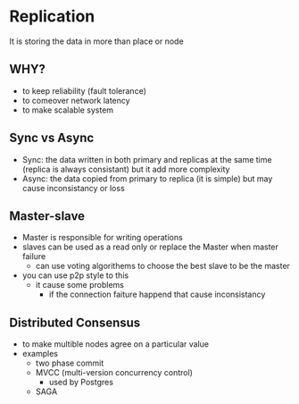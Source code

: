 # Replication
  It is storing the data in more than place or node

## WHY?
   - to keep reliability (fault tolerance)
   - to comeover network latency
   - to make scalable system

## Sync vs Async
   - Sync: the data written in both primary and replicas at the same time (replica is always consistant) but it add more complexity
   - Async: the data copied from primary to replica (it is simple) but may cause inconsistancy or loss



## Master-slave
   - Master is responsible for writing operations 
   - slaves can be used as a read only or replace the Master when master failure 
     - can use voting algorithems to choose the best slave to be the master
   - you can use p2p style to this
     - it cause some problems
       - if the connection faiture happend that cause inconsistancy 


## Distributed Consensus
   - to make multible nodes agree on a particular value
   - examples
     - two phase commit
     - MVCC (multi-version concurrency control)
       - used by Postgres
     - SAGA
     


  
